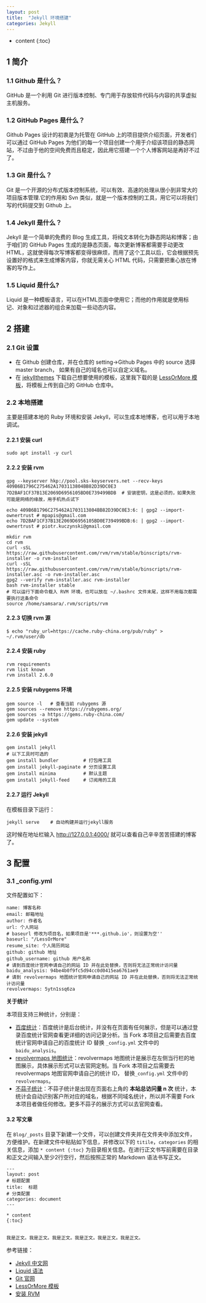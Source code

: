 ```yaml
---
layout: post
title:  "Jekyll 环境搭建"
categories: Jekyll
---
```


* content
{:toc}


## 1 简介
### 1.1 Github 是什么？
GitHub 是一个利用 Git 进行版本控制、专门用于存放软件代码与内容的共享虚拟主机服务。
### 1.2 GitHub Pages 是什么？
Github Pages 设计的初衷是为托管在 GitHub 上的项目提供介绍页面，开发者们可以通过 GitHub Pages 为他们的每一个项目创建一个用于介绍该项目的静态网站，不过由于他的空间免费而且稳定，因此用它搭建一个个人博客网站是再好不过了。
### 1.3 Git 是什么？
Git 是一个开源的分布式版本控制系统，可以有效、高速的处理从很小到非常大的项目版本管理.它的作用和 Svn 类似，就是一个版本控制的工具，用它可以将我们写的代码提交到 Github 上。
### 1.4 Jekyll 是什么？
Jekyll 是一个简单的免费的 Blog 生成工具，将纯文本转化为静态网站和博客；由于咱们的 GitHub Pages 生成的是静态页面，每次更新博客都需要手动更改 HTML，这就使得每次写博客都变得很麻烦，而用了这个工具以后，它会根据预先设置好的格式来生成博客内容，你就无需关心 HTML 代码，只需要把重心放在博客的写作上。
### 1.5 Liquid 是什么?
Liquid 是一种模板语言，可以在HTML页面中使用它；而他的作用就是使用标记、对象和过滤器的组合来加载一些动态内容。
## 2 搭建
### 2.1 Git 设置
- 在 Github 创建仓库，并在仓库的 setting->Github Pages 中的 source 选择 master branch， 如果有自己的域名也可以自定义域名。
- 在 <a href="http://jekyllthemes.org/" target="_blank">jekyllthemes</a> 下载自己想要使用的模板，这里我下载的是 <a href="http://jekyllthemes.org/themes/Less-Or-More/" target="_blank">LessOrMore 模板</a>，将模板上传到自己的 GitHub 仓库中。

### 2.2 本地搭建
主要是搭建本地的 Ruby 环境和安装 Jekyll，可以生成本地博客，也可以用于本地调试。
#### 2.2.1 安装 curl

    sudo apt install -y curl

#### 2.2.2 安装 rvm

    gpg --keyserver hkp://pool.sks-keyservers.net --recv-keys 409B6B1796C275462A1703113804BB82D39DC0E3 7D2BAF1CF37B13E2069D6956105BD0E739499BDB  # 安装密钥，这是必须的，如果失败可能是网络的缘故，用手机热点试下
    
    echo 409B6B1796C275462A1703113804BB82D39DC0E3:6: | gpg2 --import-ownertrust # mpapis@gmail.com
    echo 7D2BAF1CF37B13E2069D6956105BD0E739499BDB:6: | gpg2 --import-ownertrust # piotr.kuczynski@gmail.com
    
    mkdir rvm
    cd rvm
    curl -sSL https://raw.githubusercontent.com/rvm/rvm/stable/binscripts/rvm-installer -o rvm-installer 
    curl -sSL https://raw.githubusercontent.com/rvm/rvm/stable/binscripts/rvm-installer.asc -o rvm-installer.asc 
    gpg2 --verify rvm-installer.asc rvm-installer
    bash rvm-installer stable
    # 可以运行下面命令载入 RVM 环境，也可以放在 ~/.bashrc 文件末尾，这样不用每次都需要执行这条命令
    source /home/samsara/.rvm/scripts/rvm
    
#### 2.2.3 切换 rvm 源

    $ echo "ruby_url=https://cache.ruby-china.org/pub/ruby" > ~/.rvm/user/db

#### 2.2.4 安装 ruby

    rvm requirements
    rvm list known
    rvm install 2.6.0

#### 2.2.5 安装 rubygems 环境

    gem source -l   # 查看当前 rubygems 源
    gem sources --remove https://rubygems.org/
    gem sources -a https://gems.ruby-china.com/
    gem update --system

#### 2.2.6 安装 jekyll

    gem install jekyll
    # 以下工具时可选的
    gem install bundler         # 打包用工具
    gem install jekyll-paginate # 分页设置工具
    gem install minima          # 默认主题
    gem install jekyll-feed     # 订阅用的工具

#### 2.2.7 运行 Jekyll
在模板目录下运行：

    jekyll serve    # 自动构建并运行jekyll服务
    
这时候在地址栏输入 http://127.0.0.1:4000/
 就可以查看自己辛辛苦苦搭建的博客了。

## 3 配置
### 3.1 _config.yml
文件配置如下：

    name: 博客名称
    email: 邮箱地址
    author: 作者名
    url: 个人网站
    # baseurl 修改为项目名，如果项目是'***.github.io'，则设置为空''
    baseurl: "/LessOrMore"
    resume_site: 个人简历网站
    github: github 地址
    github_username: github 用户名称
    # 请到百度统计官网申请自己的网站 ID 并在此处替换，否则将无法正常统计访问量
    baidu_analysis: 94be4b0f9fc5d94cc0d0415ea6761ae9
    # 请到 revolvermaps 地图统计官网申请自己的网站 ID 并在此处替换，否则将无法正常统计访问量
    revolvermaps: 5ytn1ssq6za

**关于统计**

本项目支持三种统计，分别是：

- <a href="https://tongji.baidu.com" target="_blank">百度统计</a>：百度统计是后台统计，并没有在页面有任何展示，但是可以通过登录百度统计官网查看更详细的访问记录分析。当 Fork 本项目之后需要去百度统计官网申请自己的百度统计 ID 替换 `_config.yml` 文件中的 `baidu_analysis`。
- <a href="http://www.revolvermaps.com/" target="_blank">revolvermaps 地图统计</a>：revolvermaps 地图统计是展示在左侧当行栏的地图展示，具体展示形式可以去官网定制。当 Fork 本项目之后需要去 revolvermaps 地图官网申请自己的统计 ID， 替换`_config.yml` 文件中的 `revolvermaps`。
- <a href="http://busuanzi.ibruce.info/" target="_blank">不蒜子统计</a>：不蒜子统计是出现在页面右上角的 **本站总访问量 n 次** 统计，本统计会自动识别客户所对应的域名，根据不同域名统计，所以并不需要 Fork 本项目者做任何修改。更多不蒜子的展示方式可以去官网查看。

#### 3.2 写文章
在 `Blog/_posts` 目录下新建一个文件，可以创建文件夹并在文件夹中添加文件，方便维护。在新建文件中粘贴如下信息，并修改以下的 `titile`，`categories` 的相关信息，添加 `* content {:toc}` 为目录相关信息。在进行正文书写前需要在目录和正文之间输入至少2行空行，然后按照正常的 Markdown 语法书写正文。

    ---
    layout: post
    # 标题配置
    title:  标题
    # 分类配置
    categories: document
    ---
    
    * content
    {:toc}
    
    
    我是正文。我是正文。我是正文。我是正文。我是正文。我是正文。

参考链接： 

- <a href="https://www.jekyll.com.cn/" target="_blank">Jekyll 中文网</a>   
- <a href="https://help.shopify.com/en/themes/liquid" target="_blank">Liquid 语法</a> 
- <a href="https://git-scm.com/" target="_blank">Git 官网</a>
- <a href="https://github.com/luoyan35714/LessOrMore.git" target="_blank">LessOrMore 模板</a>
- <a href="http://rvm.io/rvm/security" target="_blank">安装 RVM</a>






